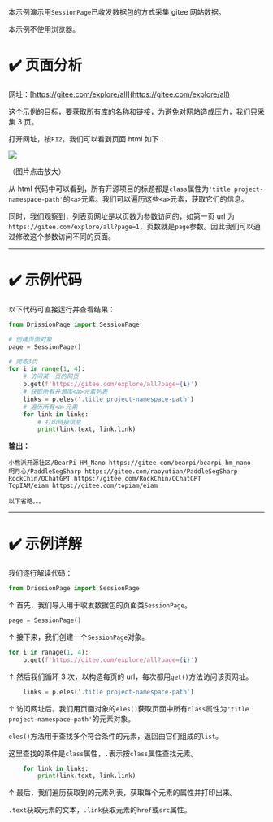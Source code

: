 本示例演示用`SessionPage`已收发数据包的方式采集 gitee 网站数据。

本示例不使用浏览器。

# ✔️ 页面分析

网址：[https://gitee.com/explore/all](https://gitee.com/explore/all)

这个示例的目标，要获取所有库的名称和链接，为避免对网站造成压力，我们只采集 3 页。

打开网址，按`F12`，我们可以看到页面 html 如下：

![](https://gitee.com/g1879/DrissionPage/raw/master/docs/imgs/gitee_2.jpg)

（图片点击放大）

从 html 代码中可以看到，所有开源项目的标题都是`class`属性为`'title project-namespace-path'`的`<a>`元素。我们可以遍历这些`<a>`元素，获取它们的信息。

同时，我们观察到，列表页网址是以页数为参数访问的，如第一页 url 为`https://gitee.com/explore/all?page=1`，页数就是`page`参数。因此我们可以通过修改这个参数访问不同的页面。

---

# ✔️ 示例代码

以下代码可直接运行并查看结果：

```python
from DrissionPage import SessionPage

# 创建页面对象
page = SessionPage()

# 爬取3页
for i in range(1, 4):
    # 访问某一页的网页
    p.get(f'https://gitee.com/explore/all?page={i}')
    # 获取所有开源库<a>元素列表
    links = p.eles('.title project-namespace-path')
    # 遍历所有<a>元素
    for link in links:
        # 打印链接信息
        print(link.text, link.link)
```

**输出：**

```console
小熊派开源社区/BearPi-HM_Nano https://gitee.com/bearpi/bearpi-hm_nano
明月心/PaddleSegSharp https://gitee.com/raoyutian/PaddleSegSharp
RockChin/QChatGPT https://gitee.com/RockChin/QChatGPT
TopIAM/eiam https://gitee.com/topiam/eiam

以下省略。。。
```

---

# ✔️ 示例详解

我们逐行解读代码：

```python
from DrissionPage import SessionPage
```

↑ 首先，我们导入用于收发数据包的页面类`SessionPage`。

```python
page = SessionPage()
```

↑ 接下来，我们创建一个`SessionPage`对象。

```python
for i in ranage(1, 4):
    p.get(f'https://gitee.com/explore/all?page={i}')
```

↑ 然后我们循环 3 次，以构造每页的 url，每次都用`get()`方法访问该页网址。

```python
    links = p.eles('.title project-namespace-path')
```

↑ 访问网址后，我们用页面对象的`eles()`获取页面中所有`class`属性为`'title project-namespace-path'`的元素对象。

`eles()`方法用于查找多个符合条件的元素，返回由它们组成的`list`。

这里查找的条件是`class`属性，`.`表示按`class`属性查找元素。

```python
    for link in links:
        print(link.text, link.link)
```

↑ 最后，我们遍历获取到的元素列表，获取每个元素的属性并打印出来。

`.text`获取元素的文本，`.link`获取元素的`href`或`src`属性。
